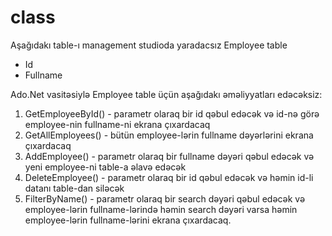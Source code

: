 # class
Aşağıdakı table-ı management studioda yaradacsız
Employee table
- Id
- Fullname

Ado.Net vasitəsiylə Employee table üçün aşağıdakı əməliyyatları edəcəksiz:
1) GetEmployeeById() - parametr olaraq bir id qəbul edəcək və id-nə görə employee-nin fullname-ni ekrana çıxardacaq
2) GetAllEmployees() - bütün employee-lərin fullname dəyərlərini ekrana çıxardacaq
3) AddEmployee() - parametr olaraq bir fullname dəyəri qəbul edəcək və yeni employee-ni table-a əlavə edəcək
4) DeleteEmployee() - parametr olaraq bir id qəbul edəcək və həmin id-li datanı table-dan siləcək
5) FilterByName() - parametr olaraq bir search dəyəri qəbul edəcək və employee-lərin fullname-lərində həmin search dəyəri varsa həmin employee-lərin fullname-lərini ekrana çıxardacaq.
